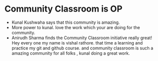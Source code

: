 # Community Classroom is OP

- Kunal Kushwaha says that this community is amazing.
- More power to kunal. love the work which your are doing for the community.
- Anirudh Sharma finds the Community Classroom initiative really great!
Hey every one my name is vishal rathore. that time a learning and practice my git and github course.
and community classroom is such a amazing community for all folks , kunal doing a great work.